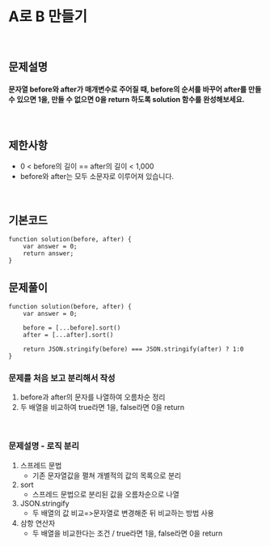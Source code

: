 # A로 B 만들기

<br>

## 문제설명
#### 문자열 before와 after가 매개변수로 주어질 때, before의 순서를 바꾸어 after를 만들 수 있으면 1을, 만들 수 없으면 0을 return 하도록 solution 함수를 완성해보세요.
<br>

## 제한사항
* 0 < before의 길이 == after의 길이 < 1,000
* before와 after는 모두 소문자로 이루어져 있습니다.

<br>

## 기본코드
```
function solution(before, after) {
    var answer = 0;
    return answer;
}
```


## 문제풀이
```
function solution(before, after) {
    var answer = 0;
    
    before = [...before].sort()
    after = [...after].sort()
    
    return JSON.stringify(before) === JSON.stringify(after) ? 1:0
}
```
### 문제를 처음 보고 분리해서 작성
1. before과 after의 문자를 나열하여 오름차순 정리
2. 두 배열을 비교하여 true라면 1을, false라면 0을 return

<br>

### 문제설명 - 로직 분리
1. 스프레드 문법
   - 기존 문자열값을 펼쳐 개별적의 값의 목록으로 분리
2. sort
   - 스프레드 문법으로 분리된 값을 오름차순으로 나열
3. JSON.stringify
   - 두 배열의 값 비교=>문자열로 변경해준 뒤 비교하는 방법 사용   
4. 삼항 연산자
   - 두 배열을 비교한다는 조건 / true라면 1을, false라면 0을 return   
